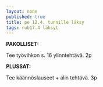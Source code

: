 ```yaml
---
layout: none
published: true
title: pe 12.4. tunnille läksy
tags: rub17.4 läksyt
---
```

**PAKOLLISET:**

Tee työvihkon s. 16 ylinntehtävä. 2p

**PLUSSAT:**

Tee käännöslauseet + alin tehtävä. 3p
